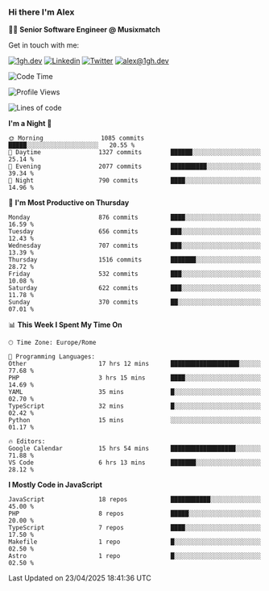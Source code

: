 ### Hi there I'm Alex

👨‍💻 __Senior Software Engineer @ Musixmatch__

Get in touch with me:

[![1gh.dev](https://img.shields.io/static/v1?label=1gh.dev&message=%20&color=red&logo=&style=flat-square&logoColor=white)](https://www.1gh.dev/)
[![Linkedin](https://img.shields.io/static/v1?label=Linkedin&message=%20&color=blue&logo=Linkedin&style=flat-square&logoColor=white)](https://linkedin.com/in/alexghirelli)
[![Twitter](https://img.shields.io/static/v1?label=Twitter&message=%20&color=blue&logo=Twitter&style=flat-square&logoColor=white)](https://twitter.com/alexGhirelli)
[![alex@1gh.dev](https://img.shields.io/static/v1?label=alex@1gh.dev&message=%20&color=red&logo=gmail&style=flat-square&logoColor=white)](mailto:alex@1gh.dev)

<!--START_SECTION:waka-->
![Code Time](http://img.shields.io/badge/Code%20Time-8%2C373%20hrs%2056%20mins-blue)

![Profile Views](http://img.shields.io/badge/Profile%20Views-0-blue)

![Lines of code](https://img.shields.io/badge/From%20Hello%20World%20I%27ve%20Written-19.6%20million%20lines%20of%20code-blue)

**I'm a Night 🦉** 

```text
🌞 Morning                1085 commits        █████░░░░░░░░░░░░░░░░░░░░   20.55 % 
🌆 Daytime                1327 commits        ██████░░░░░░░░░░░░░░░░░░░   25.14 % 
🌃 Evening                2077 commits        ██████████░░░░░░░░░░░░░░░   39.34 % 
🌙 Night                  790 commits         ████░░░░░░░░░░░░░░░░░░░░░   14.96 % 
```
📅 **I'm Most Productive on Thursday** 

```text
Monday                   876 commits         ████░░░░░░░░░░░░░░░░░░░░░   16.59 % 
Tuesday                  656 commits         ███░░░░░░░░░░░░░░░░░░░░░░   12.43 % 
Wednesday                707 commits         ███░░░░░░░░░░░░░░░░░░░░░░   13.39 % 
Thursday                 1516 commits        ███████░░░░░░░░░░░░░░░░░░   28.72 % 
Friday                   532 commits         ███░░░░░░░░░░░░░░░░░░░░░░   10.08 % 
Saturday                 622 commits         ███░░░░░░░░░░░░░░░░░░░░░░   11.78 % 
Sunday                   370 commits         ██░░░░░░░░░░░░░░░░░░░░░░░   07.01 % 
```


📊 **This Week I Spent My Time On** 

```text
🕑︎ Time Zone: Europe/Rome

💬 Programming Languages: 
Other                    17 hrs 12 mins      ███████████████████░░░░░░   77.68 % 
PHP                      3 hrs 15 mins       ████░░░░░░░░░░░░░░░░░░░░░   14.69 % 
YAML                     35 mins             █░░░░░░░░░░░░░░░░░░░░░░░░   02.70 % 
TypeScript               32 mins             █░░░░░░░░░░░░░░░░░░░░░░░░   02.42 % 
Python                   15 mins             ░░░░░░░░░░░░░░░░░░░░░░░░░   01.17 % 

🔥 Editors: 
Google Calendar          15 hrs 54 mins      ██████████████████░░░░░░░   71.88 % 
VS Code                  6 hrs 13 mins       ███████░░░░░░░░░░░░░░░░░░   28.12 % 
```

**I Mostly Code in JavaScript** 

```text
JavaScript               18 repos            ███████████░░░░░░░░░░░░░░   45.00 % 
PHP                      8 repos             █████░░░░░░░░░░░░░░░░░░░░   20.00 % 
TypeScript               7 repos             ████░░░░░░░░░░░░░░░░░░░░░   17.50 % 
Makefile                 1 repo              █░░░░░░░░░░░░░░░░░░░░░░░░   02.50 % 
Astro                    1 repo              █░░░░░░░░░░░░░░░░░░░░░░░░   02.50 % 
```




 Last Updated on 23/04/2025 18:41:36 UTC
<!--END_SECTION:waka-->
